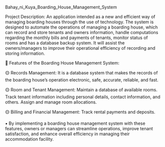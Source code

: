 Bahay_ni_Kuya_Boarding_House_Management_System

Project Description: An application intended as a new and efficient way of managing boarding houses through the use of technology. The system is designed to automate the operations of managing a boarding house, which can record and store tenants and owners information, handle computations regarding the monthly bills and payments of tenants, monitor status of rooms and has a database backup system. It will assist the owners/managers to improve their operational efficiency of recording and storing information.

📒 Features of the Boarding House Management System:

🟡 Records Management: It is a database system that makes the records of the boarding house’s operation electronic, safe, accurate, reliable, and fast.

🟡 Room and Tenant Management: Maintain a database of available rooms. Track tenant information including personal details, contact information, and others. Assign and manage room allocations.

🟡 Billing and Financial Management: Track rental payments and deposits.

▪️ By implementing a boarding house management system with these features, owners or managers can streamline operations, improve tenant satisfaction, and enhance overall efficiency in managing their accommodation facility.